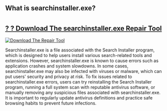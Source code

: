 ## What is searchinstaller.exe? 

# <h2><a href="https://exedetect.com/download.php?searchinstaller.exe">? ? Download The searchinstaller.exe Repair Tool</a></h2>

[![Download The Repair Tool](https://exedetect.com/download-button.jpg)](https://exedetect.com/download.php?searchinstaller.exe)

Searchinstaller.exe is a file associated with the Search Installer program, which is designed to help users install various search-related tools and extensions. However, searchinstaller.exe is known to cause errors such as application crashes and system slowdowns. In some cases, searchinstaller.exe may also be infected with viruses or malware, which can put users' security and privacy at risk. To fix issues related to searchinstaller.exe errors, users can try reinstalling the Search Installer program, running a full system scan with reputable antivirus software, or manually removing any suspicious files associated with searchinstaller.exe. It is important to regularly update antivirus definitions and practice safe browsing habits to prevent future infections.